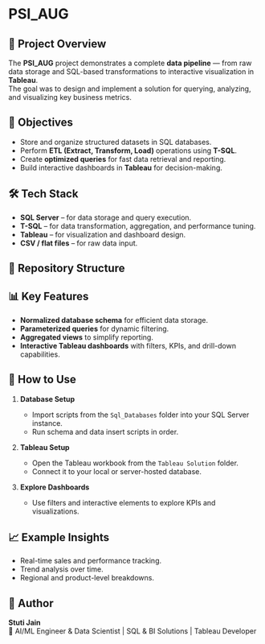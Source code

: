 # PSI_AUG

## 📌 Project Overview
The **PSI_AUG** project demonstrates a complete **data pipeline** — from raw data storage and SQL-based transformations to interactive visualization in **Tableau**.  
The goal was to design and implement a solution for querying, analyzing, and visualizing key business metrics.

## 🎯 Objectives
- Store and organize structured datasets in SQL databases.
- Perform **ETL (Extract, Transform, Load)** operations using **T-SQL**.
- Create **optimized queries** for fast data retrieval and reporting.
- Build interactive dashboards in **Tableau** for decision-making.

## 🛠️ Tech Stack
- **SQL Server** – for data storage and query execution.
- **T-SQL** – for data transformation, aggregation, and performance tuning.
- **Tableau** – for visualization and dashboard design.
- **CSV / flat files** – for raw data input.

## 📂 Repository Structure

## 📊 Key Features
- **Normalized database schema** for efficient data storage.
- **Parameterized queries** for dynamic filtering.
- **Aggregated views** to simplify reporting.
- **Interactive Tableau dashboards** with filters, KPIs, and drill-down capabilities.

## 🚀 How to Use
1. **Database Setup**
   - Import scripts from the `Sql_Databases` folder into your SQL Server instance.
   - Run schema and data insert scripts in order.

2. **Tableau Setup**
   - Open the Tableau workbook from the `Tableau Solution` folder.
   - Connect it to your local or server-hosted database.

3. **Explore Dashboards**
   - Use filters and interactive elements to explore KPIs and visualizations.

## 📈 Example Insights
- Real-time sales and performance tracking.
- Trend analysis over time.
- Regional and product-level breakdowns.

## 📌 Author
**Stuti Jain**  
💼 AI/ML Engineer & Data Scientist | SQL & BI Solutions | Tableau Developer
